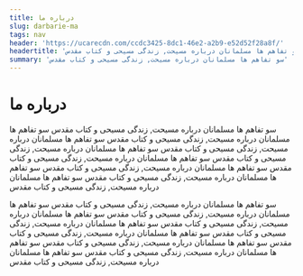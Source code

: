 ```yaml
---
title: درباره ما
slug: darbarie-ma
tags: nav
header: 'https://ucarecdn.com/ccdc3425-8dc1-46e2-a2b9-e52d52f28a8f/'
headertitle: 'سو تفاهم ها مسلمانان درباره مسیحت, زندگی مسیحی و کتاب مقدس'
summary: 'سو تفاهم ها مسلمانان درباره مسیحت, زندگی مسیحی و کتاب مقدس'
---
```

<h1 class="farsi "> درباره ما </h1>

<p class="farsi">سو تفاهم ها مسلمانان درباره مسیحت, زندگی مسیحی و کتاب مقدس سو تفاهم ها مسلمانان درباره مسیحت, زندگی مسیحی و کتاب مقدس سو تفاهم ها مسلمانان درباره مسیحت, زندگی مسیحی و کتاب مقدس سو تفاهم ها مسلمانان درباره مسیحت, زندگی مسیحی و کتاب مقدس سو تفاهم ها مسلمانان درباره مسیحت, زندگی مسیحی و کتاب مقدس سو تفاهم ها مسلمانان درباره مسیحت, زندگی مسیحی و کتاب مقدس سو تفاهم ها مسلمانان درباره مسیحت, زندگی مسیحی و کتاب مقدس سو تفاهم ها مسلمانان درباره مسیحت, زندگی مسیحی و کتاب مقدس</p>

 

<p class="farsi">سو تفاهم ها مسلمانان درباره مسیحت, زندگی مسیحی و کتاب مقدس سو تفاهم ها مسلمانان درباره مسیحت, زندگی مسیحی و کتاب مقدس سو تفاهم ها مسلمانان درباره مسیحت, زندگی مسیحی و کتاب مقدس سو تفاهم ها مسلمانان درباره مسیحت, زندگی مسیحی و کتاب مقدس سو تفاهم ها مسلمانان درباره مسیحت, زندگی مسیحی و کتاب مقدس سو تفاهم ها مسلمانان درباره مسیحت, زندگی مسیحی و کتاب مقدس سو تفاهم ها مسلمانان درباره مسیحت, زندگی مسیحی و کتاب مقدس سو تفاهم ها مسلمانان درباره مسیحت, زندگی مسیحی و کتاب مقدس</p>
